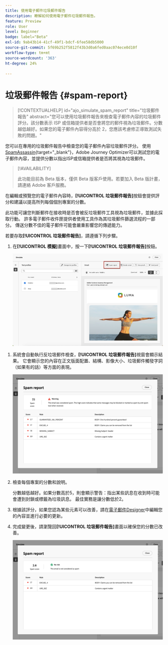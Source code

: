 ```yaml
---
title: 使用電子郵件垃圾郵件報告
description: 瞭解如何使用電子郵件垃圾郵件報告。
feature: Preview
role: User
level: Beginner
badge: label="Beta"
exl-id: 9ab43b14-41cf-49f1-bdcf-6fee58db5000
source-git-commit: 5f69b252f5812f43b3d0a6fed0aac074ece0d10f
workflow-type: tm+mt
source-wordcount: '363'
ht-degree: 24%

---
```


# 垃圾郵件報告 {#spam-report}

>[!CONTEXTUALHELP]
>id="ajo_simulate_spam_report"
>title="垃圾郵件報告"
>abstract="您可以使用垃圾郵件報告來檢查電子郵件內容的垃圾郵件評分。該分數表示 ISP 或信箱提供者是否會將您的郵件視為垃圾郵件。分數越低越好。如果您的電子郵件內容得分高於 2，您應該考慮修正導致測試失敗的問題。"

您可以在專用的垃圾郵件報告中檢查您的電子郵件內容垃圾郵件評分。 使用[SpamAssassin](https://spamassassin.apache.org/){target="_blank"}，Adobe Journey Optimizer可以測試您的電子郵件內容，並提供分數以指出ISP或信箱提供者是否將其視為垃圾郵件。

>[!AVAILABILITY]
>
>此功能目前為 Beta 版本，僅供 Beta 版客戶使用。若要加入 Beta 版計畫，請連絡 Adobe 客戶服務。

在編輯或預覽您的電子郵件內容時，**[!UICONTROL 垃圾郵件報告]**&#x200B;按鈕會提供評分和建議以提高所列每個個別專案的分數。

此功能可讓您判斷郵件在接收時是否會被反垃圾郵件工具視為垃圾郵件，並據此採取行動。 許多電子郵件收件匣提供者使用工具作為其垃圾郵件篩選流程的一部分。 傳送分數不佳的電子郵件可能會嚴重影響您的傳遞能力。

若要存取&#x200B;**[!UICONTROL 垃圾郵件報告]**，請遵循下列步驟。

1. 在&#x200B;**[!UICONTROL 模擬]**&#x200B;畫面中，按一下&#x200B;**[!UICONTROL 垃圾郵件報告]**&#x200B;按鈕。

   ![](assets/spam-report-button.png)

<!--
    You can also open the [Email Designer](../email/content-from-scratch.md), click the **[!UICONTROL More]** button and select **[!UICONTROL Check spam score]** from the menu.

    ![](assets/spam-report-check-score.png)
-->

1. 系統會自動執行反垃圾郵件檢查，**[!UICONTROL 垃圾郵件報告]**&#x200B;視窗會顯示結果。 它會顯示您的內容在正文版面配置、結構、影像大小、垃圾郵件觸發字詞（如果有的話）等方面的表現。

   ![](assets/spam-report-high-score.png)

1. 檢查每個專案的分數和說明。

   分數越低越好。如果分數高於5，則會顯示警告：指出某些訊息在收到時可能會遭到封鎖或標籤為垃圾訊息。 最佳實務是讓分數低於2。

1. 根據該評分，如果您認為某些元素可以改善，請在[電子郵件Designer](../email/content-from-scratch.md)中編輯您的內容並進行必要的更新。

1. 完成變更後，請瀏覽回&#x200B;**[!UICONTROL 垃圾郵件報告]**&#x200B;畫面以確保您的分數已改善。

   ![](assets/spam-report-low-score.png)

<!--You can also check the message's alerts for warnings on potential risk of spam detection. Follow the steps below.

1. Click the **[!UICONTROL Alerts]** button on top right of the screen. [Learn more on email alerts](../email/create-email.md#check-email-alerts)

1. If **[!UICONTROL Spam checker alert]** is displayed, you should check your content for a potential risk of spam using the **[!UICONTROL Spam report]** feature as detailed above.

    ![](assets/spam-report-alert.png)
-->
